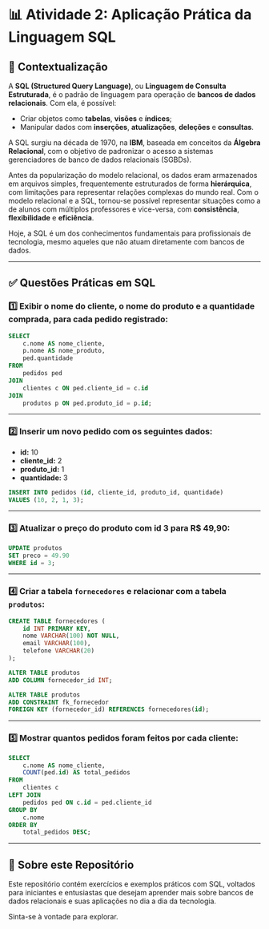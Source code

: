 # 📊 Atividade 2: Aplicação Prática da Linguagem SQL

## 🧠 Contextualização

A **SQL (Structured Query Language)**, ou **Linguagem de Consulta Estruturada**, é o padrão de linguagem para operação de **bancos de dados relacionais**. Com ela, é possível:

- Criar objetos como **tabelas**, **visões** e **índices**;
- Manipular dados com **inserções**, **atualizações**, **deleções** e **consultas**.

A SQL surgiu na década de 1970, na **IBM**, baseada em conceitos da **Álgebra Relacional**, com o objetivo de padronizar o acesso a sistemas gerenciadores de banco de dados relacionais (SGBDs).

Antes da popularização do modelo relacional, os dados eram armazenados em arquivos simples, frequentemente estruturados de forma **hierárquica**, com limitações para representar relações complexas do mundo real. Com o modelo relacional e a SQL, tornou-se possível representar situações como a de alunos com múltiplos professores e vice-versa, com **consistência**, **flexibilidade** e **eficiência**.

Hoje, a SQL é um dos conhecimentos fundamentais para profissionais de tecnologia, mesmo aqueles que não atuam diretamente com bancos de dados.

---

## ✅ Questões Práticas em SQL

### 1️⃣ Exibir o nome do cliente, o nome do produto e a quantidade comprada, para cada pedido registrado:

```sql
SELECT
    c.nome AS nome_cliente,
    p.nome AS nome_produto,
    ped.quantidade
FROM
    pedidos ped
JOIN
    clientes c ON ped.cliente_id = c.id
JOIN
    produtos p ON ped.produto_id = p.id;
```

---

### 2️⃣ Inserir um novo pedido com os seguintes dados:

- **id:** 10  
- **cliente_id:** 2  
- **produto_id:** 1  
- **quantidade:** 3  

```sql
INSERT INTO pedidos (id, cliente_id, produto_id, quantidade)
VALUES (10, 2, 1, 3);
```

---

### 3️⃣ Atualizar o preço do produto com id 3 para R$ 49,90:

```sql
UPDATE produtos
SET preco = 49.90
WHERE id = 3;
```

---

### 4️⃣ Criar a tabela `fornecedores` e relacionar com a tabela `produtos`:

```sql
CREATE TABLE fornecedores (
    id INT PRIMARY KEY,
    nome VARCHAR(100) NOT NULL,
    email VARCHAR(100),
    telefone VARCHAR(20)
);

ALTER TABLE produtos
ADD COLUMN fornecedor_id INT;

ALTER TABLE produtos
ADD CONSTRAINT fk_fornecedor
FOREIGN KEY (fornecedor_id) REFERENCES fornecedores(id);
```

---

### 5️⃣ Mostrar quantos pedidos foram feitos por cada cliente:

```sql
SELECT
    c.nome AS nome_cliente,
    COUNT(ped.id) AS total_pedidos
FROM
    clientes c
LEFT JOIN
    pedidos ped ON c.id = ped.cliente_id
GROUP BY
    c.nome
ORDER BY
    total_pedidos DESC;

```

---

## 💾 Sobre este Repositório

Este repositório contém exercícios e exemplos práticos com SQL, voltados para iniciantes e entusiastas que desejam aprender mais sobre bancos de dados relacionais e suas aplicações no dia a dia da tecnologia.

Sinta-se à vontade para explorar.

